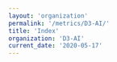 ```yaml
---
layout: 'organization'
permalink: '/metrics/D3-AI/'
title: 'Index'
organization: 'D3-AI'
current_date: '2020-05-17'
---
```

